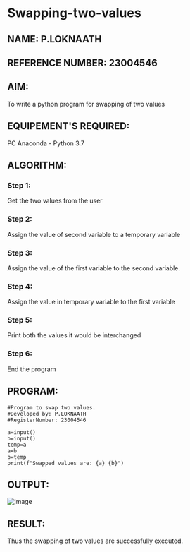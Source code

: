 # Swapping-two-values
## NAME: P.LOKNAATH
## REFERENCE NUMBER: 23004546
## AIM:
To write a python program for swapping of two values
## EQUIPEMENT'S REQUIRED: 
PC
Anaconda - Python 3.7
## ALGORITHM: 
### Step 1:
Get the two values from the user
### Step 2: 
Assign the value of second variable to a temporary variable 
### Step 3: 
Assign the value of the first variable to the second variable.
### Step 4:  
Assign the value in temporary variable to the first variable
### Step 5: 
Print both the values it would be interchanged
### Step 6: 
End the program
## PROGRAM:
```
#Program to swap two values.
#Developed by: P.LOKNAATH
#RegisterNumber: 23004546

a=input()
b=input()
temp=a
a=b
b=temp
print(f"Swapped values are: {a} {b}")
```
## OUTPUT:
![image](https://github.com/Loknaath-sec/Swapping-two-values/assets/145742558/3133924d-27a4-4f32-8579-2172c2768585)

## RESULT:
Thus the swapping of two values are successfully executed.




